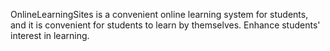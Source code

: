 OnlineLearningSites is a convenient online learning system for students, and it is convenient for students to learn by themselves. Enhance students' interest in learning.
